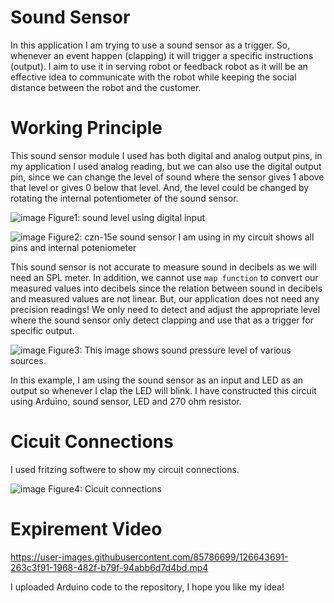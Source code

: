 # Sound Sensor


In this application I am trying to use a sound sensor as a trigger. So, whenever an event happen (clapping) it will trigger a specific instructions (output). I aim to use it in serving robot or feedback robot as it will be an effective idea to communicate with the robot while keeping the social distance between the robot and the customer.

# Working Principle


This sound sensor module I used has both digital and analog output pins, in my application I used analog reading, but we can also use the digital output pin, since we can change the level of sound where the sensor gives 1 above that level or gives 0 below that level. And, the level could be changed by rotating the internal potentiometer of the sound sensor.


![image](https://user-images.githubusercontent.com/85786699/126641372-fc0ef39b-80f8-4c1e-8e11-0ddf058959e8.png)
Figure1: sound level using digital input


![image](https://user-images.githubusercontent.com/85786699/126641793-11810bc5-47c8-4163-bbab-8c669a4ab5af.png)
Figure2: czn-15e sound sensor I am using in my circuit shows all pins and internal poteniometer


This sound sensor is not accurate to measure sound in decibels as we will need an SPL meter. In addition, we cannot use `map function` to convert our measured values into decibels since the relation between sound in decibels and measured values are not linear. But, our application does not need any precision readings! We only need to detect and adjust the appropriate level where the sound sensor only detect clapping and use that as a trigger for specific output.


![image](https://user-images.githubusercontent.com/85786699/126641051-75c94005-6e99-46a3-bbd4-e784d483f2ff.png)
Figure3: This image shows sound pressure level of various sources.


In this example, I am using the sound sensor as an input and LED as an output so whenever I clap the LED will blink. I have constructed this circuit using Arduino, sound sensor, LED and 270 ohm resistor. 



# Cicuit Connections

I used fritzing softwere to show my circuit connections.

![image](https://user-images.githubusercontent.com/85786699/126643367-8870a34a-1178-4208-82ef-f52ba9697b5c.png)
Figure4: Cicuit connections



# Expirement Video


https://user-images.githubusercontent.com/85786699/126643691-263c3f91-1968-482f-b79f-94abb6d7d4bd.mp4



I uploaded Arduino code to the repository, I hope you like my idea!
